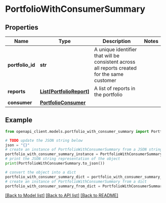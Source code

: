 # PortfolioWithConsumerSummary


## Properties

Name | Type | Description | Notes
------------ | ------------- | ------------- | -------------
**portfolio_id** | **str** | A unique identifier that will be consistent across all reports created for the same customer | 
**reports** | [**List[PortfolioReport]**](PortfolioReport.md) | A list of reports in the portfolio | 
**consumer** | [**PortfolioConsumer**](PortfolioConsumer.md) |  | 

## Example

```python
from openapi_client.models.portfolio_with_consumer_summary import PortfolioWithConsumerSummary

# TODO update the JSON string below
json = "{}"
# create an instance of PortfolioWithConsumerSummary from a JSON string
portfolio_with_consumer_summary_instance = PortfolioWithConsumerSummary.from_json(json)
# print the JSON string representation of the object
print(PortfolioWithConsumerSummary.to_json())

# convert the object into a dict
portfolio_with_consumer_summary_dict = portfolio_with_consumer_summary_instance.to_dict()
# create an instance of PortfolioWithConsumerSummary from a dict
portfolio_with_consumer_summary_from_dict = PortfolioWithConsumerSummary.from_dict(portfolio_with_consumer_summary_dict)
```
[[Back to Model list]](../README.md#documentation-for-models) [[Back to API list]](../README.md#documentation-for-api-endpoints) [[Back to README]](../README.md)


